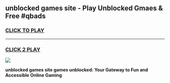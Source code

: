 
## unblocked games site - Play Unblocked Gmaes & Free #qbads
<h3>
<a href="https://news.freeplayer.one?title=unblocked_games_site&ref=24F">CLICK TO PLAY</a></h3>
<hr>

<h3>
<a href="https://news.freeplayer.one?title=unblocked_games_site&ref=24F">CLICK 2 PLAY</a>
  
</h3>

<a href="https://news.freeplayer.one?title=unblocked_games_site&ref=24F/"><img src="https://clearcache.store/games.png"></a>


**unblocked games site games unblocked: Your Gateway to Fun and Accessible Online Gaming**
